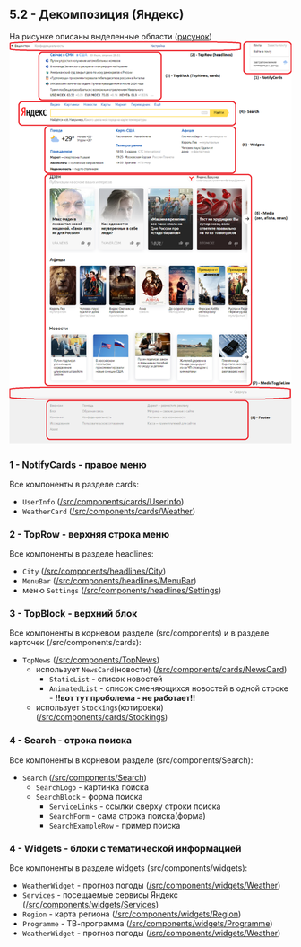 ## 5.2 - Декомпозиция (Яндекс)

На рисунке описаны выделенные области ([рисунок](screenshot_marked.png))
![avatar](screenshot_marked.png)

### 1 - NotifyCards - правое меню
Все компоненты в разделе cards:
* `UserInfo` ([/src/components/cards/UserInfo](src/components/cards/UserInfo))
* `WeatherCard` ([/src/components/cards/Weather](src/components/cards/Weather))

### 2 - TopRow - верхняя строка меню
Все компоненты в разделе headlines:
* `City` ([/src/components/headlines/City](src/components/headlines/City))
* `MenuBar` ([/src/components/headlines/MenuBar](src/components/headlines/MenuBar))
* меню `Settings` ([/src/components/headlines/Settings](src/components/headlines/Settings))

### 3 - TopBlock - верхний блок
Все компоненты в корневом разделе (src/components) и в разделе карточек (/src/components/cards):
* `TopNews` ([/src/components/TopNews](src/components/TopNews))
  * использует `NewsCard`(новости) ([/src/components/cards/NewsCard](src/components/cards/NewsCard))
    * `StaticList` - список новостей
    * `AnimatedList` - список сменяющихся новостей в одной строке - **!!вот тут проболема - не работает!!** 
  * использует `Stockings`(котировки) ([/src/components/cards/Stockings](src/components/cards/Stockings))

### 4 - Search - строка поиска
Все компоненты в корневом разделе (src/components/Search):
* `Search` ([/src/components/Search](src/components/Search))
    * `SearchLogo` - картинка поиска
    * `SearchBlock` - форма поиска
      * `ServiceLinks` - ссылки сверху строки поиска
      * `SearchForm` - сама строка поиска(форма)
      * `SearchExampleRow` - пример поиска

### 4 - Widgets - блоки с тематической информацией
Все компоненты в разделе widgets (src/components/widgets):
* `WeatherWidget` - прогноз погоды ([/src/components/widgets/Weather](src/components/Weather))
* `Services` - посещаемые сервисы Яндекс ([/src/components/widgets/Services](src/components/Services))
* `Region` - карта региона ([/src/components/widgets/Region](src/components/Region))
* `Programme` - ТВ-программа ([/src/components/widgets/Programme](src/components/Programme))
* `WeatherWidget` - прогноз погоды ([/src/components/widgets/Weather](src/components/Weather))
